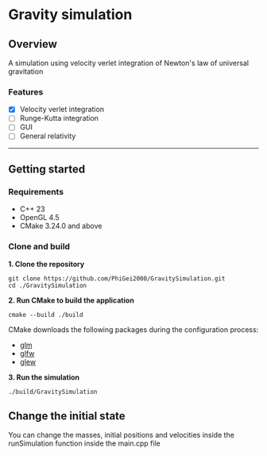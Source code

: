 # Gravity simulation
## Overview
A simulation using velocity verlet integration of Newton's law of universal gravitation

### Features
- [x] Velocity verlet integration
- [ ] Runge-Kutta integration
- [ ] GUI
- [ ] General relativity

---
## Getting started
### Requirements
 - C++ 23
 - OpenGL 4.5
 - CMake 3.24.0 and above

### Clone and build
**1. Clone the repository**

    git clone https://github.com/PhiGei2000/GravitySimulation.git
    cd ./GravitySimulation

**2. Run CMake to build the application**

    cmake --build ./build

CMake downloads the following packages during the configuration process:
- [glm](https://github.com/g-truc/glm)
- [glfw](https://github.com/glfw/glfw)
- [glew](https://github.com/nigels-com/glew)

**3. Run the simulation**

    ./build/GravitySimulation

## Change the initial state

You can change the masses, initial positions and velocities inside the runSimulation function inside the main.cpp file
